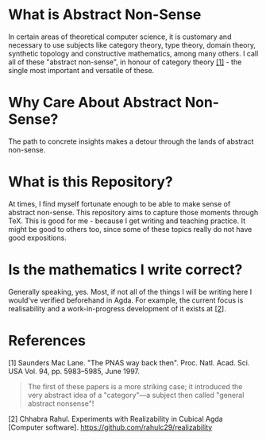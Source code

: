 # What is Abstract Non-Sense

In certain areas of theoretical computer science, it is customary and necessary to use subjects like category theory, type theory, domain theory, synthetic topology and constructive mathematics, among many others. I call all of these "abstract non-sense", in honour of category theory [[1]](#1) - the single most important and versatile of these.

# Why Care About Abstract Non-Sense?

The path to concrete insights makes a detour through the lands of abstract non-sense.

# What is this Repository?

At times, I find myself fortunate enough to be able to make sense of abstract non-sense. This repository aims to capture those moments through TeX. This is good for me - because I get writing and teaching practice. It might be good to others too, since some of these topics really do not have good expositions.

# Is the mathematics I write correct?

Generally speaking, yes. Most, if not all of the things I will be writing here I would've verified beforehand in Agda. For example, the current focus is realisability and a work-in-progress development of it exists at [[2]](#2).

# References

<a id="1">[1]</a>
Saunders Mac Lane. "The PNAS way back then". Proc. Natl. Acad. Sci. USA Vol. 94, pp. 5983–5985, June 1997.
>The first of these papers is a more striking case; it introduced the very abstract idea of a "category"—a subject then called "general abstract nonsense"!

<a id="2">[2]</a>
Chhabra Rahul. Experiments with Realizability in Cubical Agda [Computer software]. https://github.com/rahulc29/realizability
